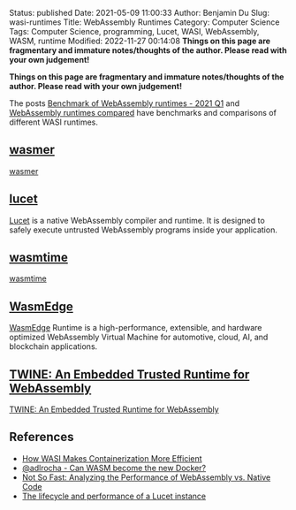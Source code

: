 Status: published
Date: 2021-05-09 11:00:33
Author: Benjamin Du
Slug: wasi-runtimes
Title: WebAssembly Runtimes
Category: Computer Science
Tags: Computer Science, programming, Lucet, WASI, WebAssembly, WASM, runtime
Modified: 2022-11-27 00:14:08
**Things on this page are fragmentary and immature notes/thoughts of the author. Please read with your own judgement!**

**Things on this page are fragmentary and immature notes/thoughts of the author. Please read with your own judgement!**


The posts
[Benchmark of WebAssembly runtimes - 2021 Q1](https://00f.net/2021/02/22/webassembly-runtimes-benchmarks/)
and
[WebAssembly runtimes compared](https://blog.logrocket.com/webassembly-runtimes-compared/)
have benchmarks and comparisons of different WASI runtimes.

## [wasmer](https://github.com/wasmerio/wasmer)
[wasmer](https://github.com/wasmerio/wasmer)

## [lucet](https://github.com/bytecodealliance/lucet)
[Lucet](https://github.com/bytecodealliance/lucet)
is a native WebAssembly compiler and runtime. 
It is designed to safely execute untrusted WebAssembly programs inside your application.

## [wasmtime](https://github.com/bytecodealliance/wasmtime)
[wasmtime](https://github.com/bytecodealliance/wasmtime)

## [WasmEdge](https://github.com/WasmEdge/WasmEdge)
[WasmEdge](https://github.com/WasmEdge/WasmEdge)
Runtime is a high-performance, extensible, and hardware optimized WebAssembly Virtual Machine 
for automotive, cloud, AI, and blockchain applications.

## [TWINE: An Embedded Trusted Runtime for WebAssembly](https://arxiv.org/pdf/2103.15860.pdf)
[TWINE: An Embedded Trusted Runtime for WebAssembly](https://arxiv.org/pdf/2103.15860.pdf)

## References
- [How WASI Makes Containerization More Efficient](https://training.linuxfoundation.org/announcements/how-wasi-makes-containerization-more-efficient/)
- [@adlrocha - Can WASM become the new Docker?](https://adlrocha.substack.com/p/adlrocha-can-wasm-become-the-new)
- [Not So Fast: Analyzing the Performance of WebAssembly vs. Native Code](https://www.usenix.org/conference/atc19/presentation/jangda)
- [The lifecycle and performance of a Lucet instance](https://www.fastly.com/blog/lucet-performance-and-lifecycle)
